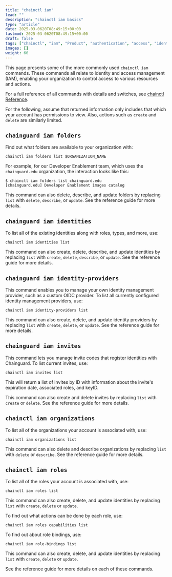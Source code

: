 ```yaml
---
title: "chainctl iam"
lead: ""
description: "chainctl iam basics"
type: "article"
date: 2025-03-0620T08:49:15+00:00
lastmod: 2025-03-0620T08:49:15+00:00
draft: false
tags: ["chainctl", "iam", "Product", "authentication", "access", "identity", "management"]
images: []
weight: 60
---
```


This page presents some of the more commonly used `chainctl iam` commands. These commands all relate to identity and access management (IAM), enabling your organization to control access to various resources and actions.

For a full reference of all commands with details and switches, see [chainctl Reference](/chainguard/chainctl/).

For the following, assume that returned information only includes that which your account has permissions to view. Also, actions such as `create` and `delete` are similarly limited.


## `chainguard iam folders`

Find out what folders are available to your organization with:

```shell
chainctl iam folders list $ORGANIZATION_NAME
```

For example, for our Developer Enablement team, which uses the `chainguard.edu` organization, the interaction looks like this:

```shell
$ chainctl iam folders list chainguard.edu
[chainguard.edu] Developer Enablement images catalog
```

This command can also delete, describe, and update folders by replacing `list` with `delete`, `describe`, or `update`. See the reference guide for more details.


## `chainguard iam identities`

To list all of the existing identities along with roles, types, and more, use:

```shell
chainctl iam identities list
```

This command can also create, delete, describe, and update identities by replacing `list` with `create`, `delete`, `describe`, or `update`. See the reference guide for more details.


## `chainguard iam identity-providers`

This command enables you to manage your own identity management provider, such as a custom OIDC provider. To list all currently configured identity management providers, use:

```shell
chainctl iam identity-providers list
```

This command can also create, delete, and update identity providers by replacing `list` with `create`, `delete`, or `update`. See the reference guide for more details.


## `chainguard iam invites`

This command lets you manage invite codes that register identities with Chainguard. To list current invites, use:

```shell
chainctl iam invites list
```

This will return a list of invites by ID with information about the invite's expiration date, associated roles, and keyID.


This command can also create and delete invites by replacing `list` with `create` or `delete`. See the reference guide for more details.


## `chainctl iam organizations`

To list all of the organizations your account is associated with, use:

```shell
chainctl iam organizations list
```

This command can also delete and describe organizations by replacing `list` with `delete` or `describe`. See the reference guide for more details.


## `chainctl iam roles`

To list all of the roles your account is associated with, use:

```shell
chainctl iam roles list
```

This command can also create, delete, and update identities by replacing `list` with `create`, `delete` or `update`.

To find out what actions can be done by each role, use:

```shell
chainctl iam roles capabilities list
```

To find out about role bindings, use:

```shell
chainctl iam role-bindings list
```

This command can also create, delete, and update identities by replacing `list` with `create`, `delete` or `update`.

See the reference guide for more details on each of these commands.
